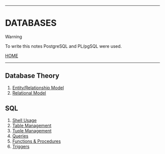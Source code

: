 
---
# DATABASES

> [!WARNING]
> To write this notes PostgreSQL and PL/pgSQL were used.

[HOME](/README.md)

---

## Database Theory
1. [Entity/Relationship Model](data/Theory/ERModel.md)
2. [Relational Model](data/Theory/RModel.md)

## SQL
1. [Shell Usage](data/SQL/01_shell.md)
2. [Table Management](data/SQL/02_tables.md)
3. [Tuple Management](data/SQL/03_tuples.md)
4. [Queries](data/SQL/04_queries.md)
5. [Functions & Procedures](data/SQL/05_func&proc.md)
6. [Triggers](data/SQL/06_triggers.md)

